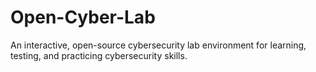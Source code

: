 # Open-Cyber-Lab
An interactive, open-source cybersecurity lab environment for learning, testing, and practicing cybersecurity skills.
